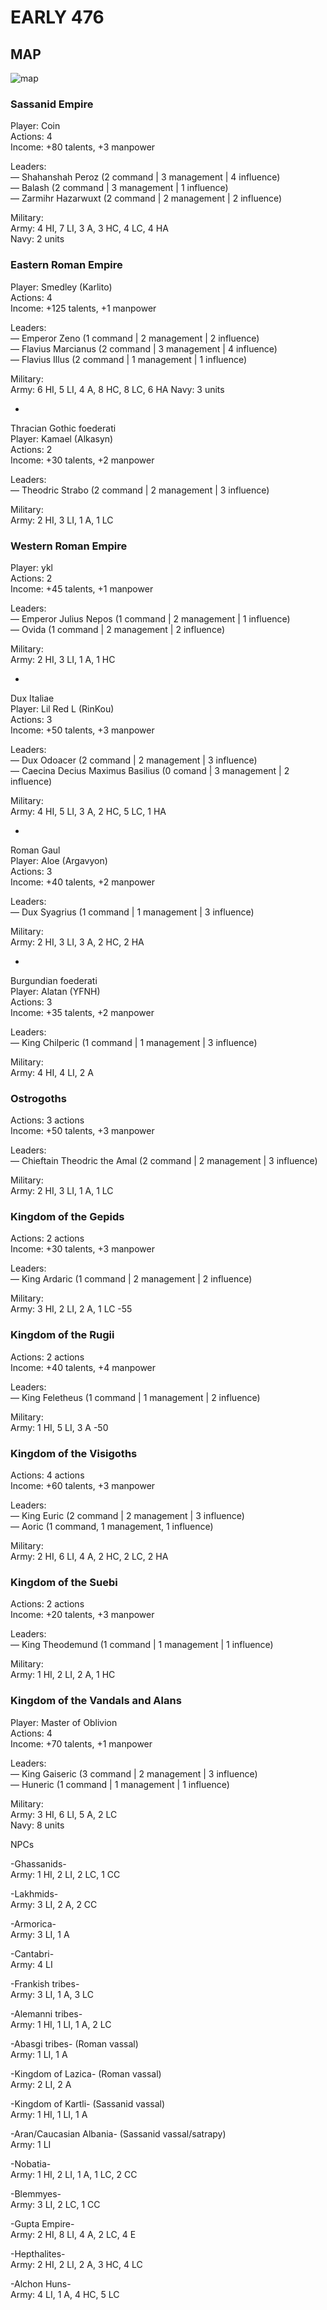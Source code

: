 # EARLY 476  
  
## MAP  
![map](https://i.imgur.com/Xu8CXp7.png)
  
### Sassanid Empire  
Player: Coin  
Actions: 4  
Income: +80 talents, +3 manpower  
  
Leaders:  
— Shahanshah Peroz (2 command | 3 management | 4 influence)  
— Balash (2 command | 3 management | 1 influence)  
— Zarmihr Hazarwuxt (2 command | 2 management | 2 influence)  
  
Military:  
Army: 4 HI, 7 LI, 3 A, 3 HC, 4 LC, 4 HA  
Navy: 2 units  
  
### Eastern Roman Empire  
Player: Smedley (Karlito)  
Actions: 4  
Income: +125 talents, +1 manpower  
  
Leaders:  
— Emperor Zeno (1 command | 2 management | 2 influence)  
— Flavius Marcianus (2 command | 3 management | 4 influence)  
— Flavius Illus (2 command | 1 management | 1 influence)  
  
Military:  
Army: 6 HI, 5 LI, 4 A, 8 HC, 8 LC, 6 HA Navy: 3 units  
  
-  
Thracian Gothic foederati  
Player: Kamael (Alkasyn)  
Actions: 2  
Income: +30 talents, +2 manpower  
  
Leaders:  
— Theodric Strabo (2 command | 2 management | 3 influence)  
  
Military:  
Army: 2 HI, 3 LI, 1 A, 1 LC  
  
### Western Roman Empire  
Player: ykl  
Actions: 2  
Income: +45 talents, +1 manpower  
  
Leaders:  
— Emperor Julius Nepos (1 command | 2 management | 1 influence)  
— Ovida (1 command | 2 management | 2 influence)  
  
Military:   
Army: 2 HI, 3 LI, 1 A, 1 HC  
  
-  
Dux Italiae  
Player: Lil Red L (RinKou)  
Actions: 3  
Income: +50 talents, +3 manpower  
  
Leaders:  
— Dux Odoacer (2 command | 2 management | 3 influence)  
— Caecina Decius Maximus Basilius (0 comand | 3 management | 2 influence)  
  
Military:  
Army: 4 HI, 5 LI, 3 A, 2 HC, 5 LC, 1 HA  
  
-  
Roman Gaul  
Player: Aloe (Argavyon)  
Actions: 3  
Income: +40 talents, +2 manpower  
  
Leaders:  
— Dux Syagrius (1 command | 1 management | 3 influence)  
  
Military:  
Army: 2 HI, 3 LI, 3 A, 2 HC, 2 HA  
  
-  
Burgundian foederati  
Player: Alatan (YFNH)  
Actions: 3  
Income: +35 talents, +2 manpower  
  
Leaders:  
— King Chilperic (1 command | 1 management | 3 influence)  
  
Military:  
Army: 4 HI, 4 LI, 2 A  
  
### Ostrogoths  
Actions: 3 actions  
Income: +50 talents, +3 manpower  
  
Leaders:  
— Chieftain Theodric the Amal (2 command | 2 management | 3 influence)  
  
Military:  
Army: 2 HI, 3 LI, 1 A, 1 LC  
  
### Kingdom of the Gepids  
Actions: 2 actions  
Income: +30 talents, +3 manpower  
  
Leaders:  
— King Ardaric (1 command | 2 management | 2 influence)  
  
Military:  
Army: 3 HI, 2 LI, 2 A, 1 LC -55  
  
### Kingdom of the Rugii  
Actions: 2 actions  
Income: +40 talents, +4 manpower  
  
Leaders:  
— King Feletheus (1 command | 1 management | 2 influence)  
  
Military:  
Army: 1 HI, 5 LI, 3 A -50  
  
### Kingdom of the Visigoths  
Actions: 4 actions  
Income: +60 talents, +3 manpower  
  
Leaders:  
— King Euric (2 command | 2 management | 3 influence)  
— Aoric (1 command, 1 management, 1 influence)  
  
Military:  
Army: 2 HI, 6 LI, 4 A, 2 HC, 2 LC, 2 HA  
  
### Kingdom of the Suebi  
Actions: 2 actions  
Income: +20 talents, +3 manpower  
  
Leaders:  
— King Theodemund (1 command | 1 management | 1 influence)  
  
Military:  
Army: 1 HI, 2 LI, 2 A, 1 HC  
  
### Kingdom of the Vandals and Alans  
Player: Master of Oblivion  
Actions: 4  
Income: +70 talents, +1 manpower  
  
Leaders:  
— King Gaiseric (3 command | 2 management | 3 influence)  
— Huneric (1 command | 1 management | 1 influence)  
  
Military:  
Army: 3 HI, 6 LI, 5 A, 2 LC  
Navy: 8 units  
  
  
NPCs  
  
-Ghassanids-  
Army: 1 HI, 2 LI, 2 LC, 1 CC  
  
-Lakhmids-  
Army: 3 LI, 2 A, 2 CC  
  
-Armorica-  
Army: 3 LI, 1 A  
  
-Cantabri-  
Army: 4 LI  
  
-Frankish tribes-  
Army: 3 LI, 1 A, 3 LC  
  
-Alemanni tribes-  
Army: 1 HI, 1 LI, 1 A, 2 LC  
  
-Abasgi tribes- (Roman vassal)  
Army: 1 LI, 1 A  
  
-Kingdom of Lazica- (Roman vassal)  
Army: 2 LI, 2 A  
  
-Kingdom of Kartli- (Sassanid vassal)  
Army: 1 HI, 1 LI, 1 A  
  
-Aran/Caucasian Albania- (Sassanid vassal/satrapy)  
Army: 1 LI  
  
-Nobatia-  
Army: 1 HI, 2 LI, 1 A, 1 LC, 2 CC  
  
-Blemmyes-  
Army: 3 LI, 2 LC, 1 CC  
  
-Gupta Empire-  
Army: 2 HI, 8 LI, 4 A, 2 LC, 4 E  
  
-Hepthalites-  
Army: 2 HI, 2 LI, 2 A, 3 HC, 4 LC  
  
-Alchon Huns-  
Army: 4 LI, 1 A, 4 HC, 5 LC
